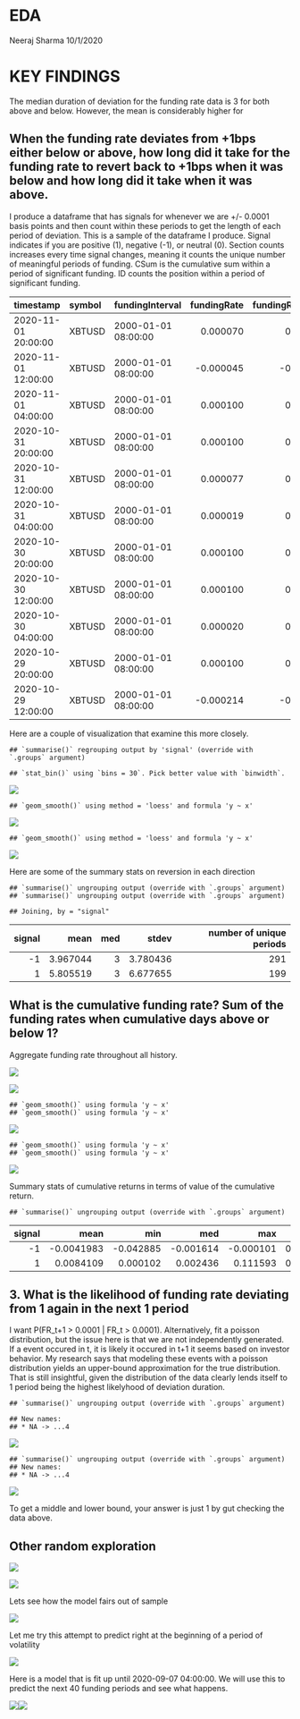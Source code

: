 EDA
================
Neeraj Sharma
10/1/2020

# KEY FINDINGS

The median duration of deviation for the funding rate data is 3 for both
above and below. However, the mean is considerably higher
for

## When the funding rate deviates from +1bps either below or above, how long did it take for the funding rate to revert back to +1bps when it was below and how long did it take when it was above.

I produce a dataframe that has signals for whenever we are +/- 0.0001
basis points and then count within these periods to get the length of
each period of deviation. This is a sample of the dataframe I produce.
Signal indicates if you are positive (1), negative (-1), or neutral (0).
Section counts increases every time signal changes, meaning it counts
the unique number of meaningful periods of funding. CSum is the
cumulative sum within a period of significant funding. ID counts the
position within a period of significant
funding.

| timestamp           | symbol | fundingInterval     | fundingRate | fundingRateDaily | signal | section |       csum | id |
| :------------------ | :----- | :------------------ | ----------: | ---------------: | -----: | ------: | ---------: | -: |
| 2020-11-01 20:00:00 | XBTUSD | 2000-01-01 08:00:00 |    0.000070 |         0.000210 |      0 |     929 |   0.000000 | NA |
| 2020-11-01 12:00:00 | XBTUSD | 2000-01-01 08:00:00 |  \-0.000045 |       \-0.000135 |      0 |     929 |   0.000000 | NA |
| 2020-11-01 04:00:00 | XBTUSD | 2000-01-01 08:00:00 |    0.000100 |         0.000300 |      0 |     929 |   0.000000 | NA |
| 2020-10-31 20:00:00 | XBTUSD | 2000-01-01 08:00:00 |    0.000100 |         0.000300 |      0 |     929 |   0.000000 | NA |
| 2020-10-31 12:00:00 | XBTUSD | 2000-01-01 08:00:00 |    0.000077 |         0.000231 |      0 |     929 |   0.000000 | NA |
| 2020-10-31 04:00:00 | XBTUSD | 2000-01-01 08:00:00 |    0.000019 |         0.000057 |      0 |     929 |   0.000000 | NA |
| 2020-10-30 20:00:00 | XBTUSD | 2000-01-01 08:00:00 |    0.000100 |         0.000300 |      0 |     929 |   0.000000 | NA |
| 2020-10-30 12:00:00 | XBTUSD | 2000-01-01 08:00:00 |    0.000100 |         0.000300 |      0 |     929 |   0.000000 | NA |
| 2020-10-30 04:00:00 | XBTUSD | 2000-01-01 08:00:00 |    0.000020 |         0.000060 |      0 |     929 |   0.000000 | NA |
| 2020-10-29 20:00:00 | XBTUSD | 2000-01-01 08:00:00 |    0.000100 |         0.000300 |      0 |     929 |   0.000000 | NA |
| 2020-10-29 12:00:00 | XBTUSD | 2000-01-01 08:00:00 |  \-0.000214 |       \-0.000642 |    \-1 |     928 | \-0.000214 |  1 |

Here are a couple of visualization that examine this more
    closely.

    ## `summarise()` regrouping output by 'signal' (override with `.groups` argument)

    ## `stat_bin()` using `bins = 30`. Pick better value with `binwidth`.

![](EDA_files/figure-gfm/unnamed-chunk-2-1.png)<!-- -->

    ## `geom_smooth()` using method = 'loess' and formula 'y ~ x'

![](EDA_files/figure-gfm/unnamed-chunk-2-2.png)<!-- -->

    ## `geom_smooth()` using method = 'loess' and formula 'y ~ x'

![](EDA_files/figure-gfm/unnamed-chunk-2-3.png)<!-- -->

Here are some of the summary stats on reversion in each
    direction

    ## `summarise()` ungrouping output (override with `.groups` argument)
    ## `summarise()` ungrouping output (override with `.groups` argument)

    ## Joining, by = "signal"

| signal |     mean | med |    stdev | number of unique periods |
| -----: | -------: | --: | -------: | -----------------------: |
|    \-1 | 3.967044 |   3 | 3.780436 |                      291 |
|      1 | 5.805519 |   3 | 6.677655 |                      199 |

## What is the cumulative funding rate? Sum of the funding rates when cumulative days above or below 1?

Aggregate funding rate throughout all history.

![](EDA_files/figure-gfm/unnamed-chunk-4-1.png)<!-- -->

![](EDA_files/figure-gfm/unnamed-chunk-5-1.png)<!-- -->

    ## `geom_smooth()` using formula 'y ~ x'
    ## `geom_smooth()` using formula 'y ~ x'

![](EDA_files/figure-gfm/unnamed-chunk-6-1.png)<!-- -->

    ## `geom_smooth()` using formula 'y ~ x'
    ## `geom_smooth()` using formula 'y ~ x'

![](EDA_files/figure-gfm/unnamed-chunk-6-2.png)<!-- -->

Summary stats of cumulative returns in terms of value of the cumulative
return.

    ## `summarise()` ungrouping output (override with `.groups` argument)

| signal |        mean |        min |        med |        max |     stdev |
| -----: | ----------: | ---------: | ---------: | ---------: | --------: |
|    \-1 | \-0.0041983 | \-0.042885 | \-0.001614 | \-0.000101 | 0.0064916 |
|      1 |   0.0084109 |   0.000102 |   0.002436 |   0.111593 | 0.0161430 |

## 3\. What is the likelihood of funding rate deviating from 1 again in the next 1 period

I want P(FR\_t+1 \> 0.0001 | FR\_t \> 0.0001). Alternatively, fit a
poisson distribution, but the issue here is that we are not
independently generated. If a event occured in t, it is likely it
occured in t+1 it seems based on investor behavior. My research says
that modeling these events with a poisson distribution yields an
upper-bound approximation for the true distribution. That is still
insightful, given the distribution of the data clearly lends itself to 1
period being the highest likelyhood of deviation
    duration.

    ## `summarise()` ungrouping output (override with `.groups` argument)

    ## New names:
    ## * NA -> ...4

![](EDA_files/figure-gfm/unnamed-chunk-8-1.png)<!-- -->

    ## `summarise()` ungrouping output (override with `.groups` argument)
    ## New names:
    ## * NA -> ...4

![](EDA_files/figure-gfm/unnamed-chunk-8-2.png)<!-- -->

To get a middle and lower bound, your answer is just 1 by gut checking
the data above.

## Other random exploration

![](EDA_files/figure-gfm/unnamed-chunk-9-1.png)<!-- -->

![](EDA_files/figure-gfm/unnamed-chunk-10-1.png)<!-- -->

Lets see how the model fairs out of sample

![](EDA_files/figure-gfm/unnamed-chunk-11-1.png)<!-- -->

Let me try this attempt to predict right at the beginning of a period of
volatility

![](EDA_files/figure-gfm/unnamed-chunk-12-1.png)<!-- -->

Here is a model that is fit up until 2020-09-07 04:00:00. We will use
this to predict the next 40 funding periods and see what
happens.

![](EDA_files/figure-gfm/unnamed-chunk-13-1.png)<!-- -->![](EDA_files/figure-gfm/unnamed-chunk-13-2.png)<!-- -->
